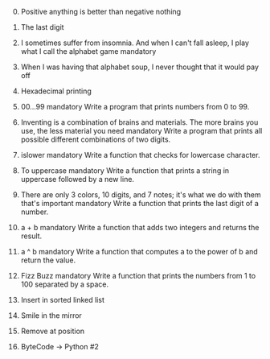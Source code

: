 0. Positive anything is better than negative nothing
1. The last digit
2. I sometimes suffer from insomnia. And when I can't fall asleep, I play what I call the alphabet game
mandatory

3. When I was having that alphabet soup, I never thought that it would pay off
4. Hexadecimal printing
5. 00...99
mandatory
Write a program that prints numbers from 0 to 99.

6. Inventing is a combination of brains and materials. The more brains you use, the less material you need
mandatory
Write a program that prints all possible different combinations of two digits.
7. islower
mandatory
Write a function that checks for lowercase character.

8. To uppercase
mandatory
Write a function that prints a string in uppercase followed by a new line.
9. There are only 3 colors, 10 digits, and 7 notes; it's what we do with them that's important
mandatory
Write a function that prints the last digit of a number.

10. a + b
mandatory
Write a function that adds two integers and returns the result.

11. a ^ b
mandatory
Write a function that computes a to the power of b and return the value.

12. Fizz Buzz
mandatory
Write a function that prints the numbers from 1 to 100 separated by a space.

13. Insert in sorted linked list

14. Smile in the mirror
15. Remove at position
16. ByteCode -> Python #2
